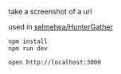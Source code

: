 take a screenshot of a url

used in [selmetwa/HunterGather](https://github.com/selmetwa/HunterGather)
```
npm install
npm run dev
```

```
open http://localhost:3000
```
